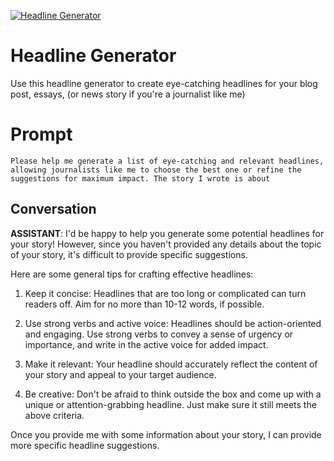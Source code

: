 
[![Headline Generator](https://flow-prompt-covers.s3.us-west-1.amazonaws.com/icon/vintage/vint_1.png)]()
# Headline Generator 
Use this headline generator to create eye-catching headlines for your blog post, essays, (or news story if you're a journalist like me)

# Prompt

```
Please help me generate a list of eye-catching and relevant headlines, allowing journalists like me to choose the best one or refine the suggestions for maximum impact. The story I wrote is about
```

## Conversation

**ASSISTANT**: I'd be happy to help you generate some potential headlines for your story! However, since you haven't provided any details about the topic of your story, it's difficult to provide specific suggestions. 



Here are some general tips for crafting effective headlines: 



1. Keep it concise: Headlines that are too long or complicated can turn readers off. Aim for no more than 10-12 words, if possible.



2. Use strong verbs and active voice: Headlines should be action-oriented and engaging. Use strong verbs to convey a sense of urgency or importance, and write in the active voice for added impact.



3. Make it relevant: Your headline should accurately reflect the content of your story and appeal to your target audience.



4. Be creative: Don't be afraid to think outside the box and come up with a unique or attention-grabbing headline. Just make sure it still meets the above criteria.



Once you provide me with some information about your story, I can provide more specific headline suggestions.


